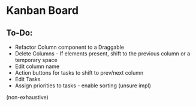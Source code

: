 # Kanban Board

## To-Do:
- Refactor Column component to a Draggable
- Delete Columns - If elements present, shift to the previous column or a temporary space
- Edit column name
- Action buttons for tasks to shift to prev/next column
- Edit Tasks
- Assign priorities to tasks - enable sorting (unsure impl)

(non-exhaustive)
